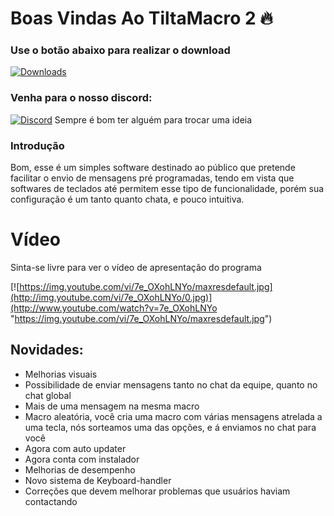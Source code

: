 

# Boas Vindas Ao TiltaMacro 2 :fire:
### Use o botão abaixo para realizar o download
[![Downloads](https://img.shields.io/github/downloads/Hyper1025/Tilta-Macro-2/total.svg)](https://github.com/Hyper1025/Tilta-Macro-2/releases/latest)

### Venha para o nosso discord:
[![Discord](https://discordapp.com/api/guilds/459227565996113930/widget.png)](https://discord.gg/desceproplay) Sempre é bom ter alguém para trocar uma ideia

### Introdução
Bom, esse é um simples software destinado ao público que pretende facilitar o envio de mensagens pré programadas, tendo em vista que softwares de teclados até permitem esse tipo de funcionalidade, porém sua configuração é um tanto quanto chata, e pouco intuitiva.

# Vídeo
Sinta-se livre para ver o vídeo de apresentação do programa

 [![https://img.youtube.com/vi/7e_OXohLNYo/maxresdefault.jpg](http://img.youtube.com/vi/7e_OXohLNYo/0.jpg)](http://www.youtube.com/watch?v=7e_OXohLNYo "https://img.youtube.com/vi/7e_OXohLNYo/maxresdefault.jpg")

## Novidades:

 - Melhorias visuais
 - Possibilidade de enviar mensagens tanto no chat da equipe, quanto no chat global
 - Mais de uma mensagem na mesma macro
 - Macro aleatória, você cria uma macro com várias mensagens atrelada a uma tecla, nós sorteamos uma das opções, e á enviamos no chat para você
 - Agora com auto updater
 - Agora conta com instalador
 - Melhorias de desempenho
 - Novo sistema de Keyboard-handler
 - Correções que devem melhorar problemas que usuários haviam contactando
